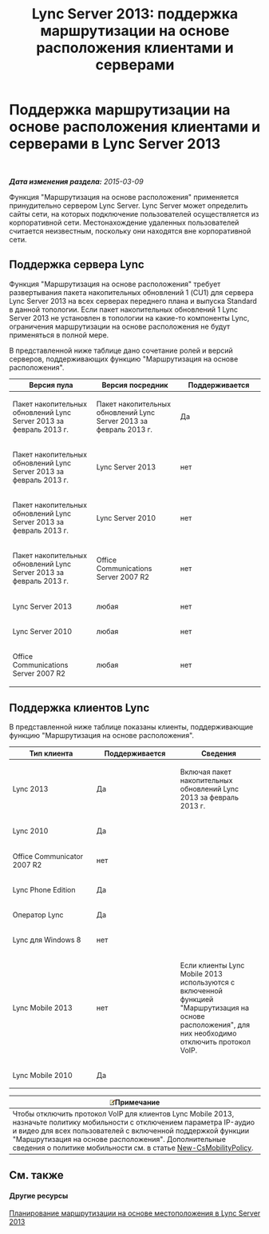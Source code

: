 ﻿---
title: 'Lync Server 2013: поддержка маршрутизации на основе расположения клиентами и серверами'
TOCTitle: Поддержка маршрутизации на основе расположения клиентами и серверами
ms:assetid: 26c2ca3d-026d-4dd7-94fa-15ebb4406953
ms:mtpsurl: https://technet.microsoft.com/ru-ru/library/JJ994024(v=OCS.15)
ms:contentKeyID: 52058196
ms.date: 05/19/2016
mtps_version: v=OCS.15
ms.translationtype: HT
---

# Поддержка маршрутизации на основе расположения клиентами и серверами в Lync Server 2013

 

_**Дата изменения раздела:** 2015-03-09_

Функция "Маршрутизация на основе расположения" применяется принудительно сервером Lync Server. Lync Server может определить сайты сети, на которых подключение пользователей осуществляется из корпоративной сети. Местонахождение удаленных пользователей считается неизвестным, поскольку они находятся вне корпоративной сети.

## Поддержка сервера Lync

Функция "Маршрутизация на основе расположения" требует развертывания пакета накопительных обновлений 1 (CU1) для сервера Lync Server 2013 на всех серверах переднего плана и выпуска Standard в данной топологии. Если пакет накопительных обновлений 1 Lync Server 2013 не установлен в топологии на какие-то компоненты Lync, ограничения маршрутизации на основе расположения не будут применяться в полной мере.

В представленной ниже таблице дано сочетание ролей и версий серверов, поддерживающих функцию "Маршрутизация на основе расположения".


<table>
<colgroup>
<col style="width: 33%" />
<col style="width: 33%" />
<col style="width: 33%" />
</colgroup>
<thead>
<tr class="header">
<th>Версия пула</th>
<th>Версия посредник</th>
<th>Поддерживается</th>
</tr>
</thead>
<tbody>
<tr class="odd">
<td><p>Пакет накопительных обновлений Lync Server 2013 за февраль 2013 г.</p></td>
<td><p>Пакет накопительных обновлений Lync Server 2013 за февраль 2013 г.</p></td>
<td><p>Да</p></td>
</tr>
<tr class="even">
<td><p>Пакет накопительных обновлений Lync Server 2013 за февраль 2013 г.</p></td>
<td><p>Lync Server 2013</p></td>
<td><p>нет</p></td>
</tr>
<tr class="odd">
<td><p>Пакет накопительных обновлений Lync Server 2013 за февраль 2013 г.</p></td>
<td><p>Lync Server 2010</p></td>
<td><p>нет</p></td>
</tr>
<tr class="even">
<td><p>Пакет накопительных обновлений Lync Server 2013 за февраль 2013 г.</p></td>
<td><p>Office Communications Server 2007 R2</p></td>
<td><p>нет</p></td>
</tr>
<tr class="odd">
<td><p>Lync Server 2013</p></td>
<td><p>любая</p></td>
<td><p>нет</p></td>
</tr>
<tr class="even">
<td><p>Lync Server 2010</p></td>
<td><p>любая</p></td>
<td><p>нет</p></td>
</tr>
<tr class="odd">
<td><p>Office Communications Server 2007 R2</p></td>
<td><p>любая</p></td>
<td><p>нет</p></td>
</tr>
</tbody>
</table>


## Поддержка клиентов Lync

В представленной ниже таблице показаны клиенты, поддерживающие функцию "Маршрутизация на основе расположения".


<table>
<colgroup>
<col style="width: 33%" />
<col style="width: 33%" />
<col style="width: 33%" />
</colgroup>
<thead>
<tr class="header">
<th>Тип клиента</th>
<th>Поддерживается</th>
<th>Сведения</th>
</tr>
</thead>
<tbody>
<tr class="odd">
<td><p>Lync 2013</p></td>
<td><p>Да</p></td>
<td><p>Включая пакет накопительных обновлений Lync 2013 за февраль 2013 г.</p></td>
</tr>
<tr class="even">
<td><p>Lync 2010</p></td>
<td><p>Да</p></td>
<td> </td>
</tr>
<tr class="odd">
<td><p>Office Communicator 2007 R2</p></td>
<td><p>нет</p></td>
<td> </td>
</tr>
<tr class="even">
<td><p>Lync Phone Edition</p></td>
<td><p>Да</p></td>
<td> </td>
</tr>
<tr class="odd">
<td><p>Оператор Lync</p></td>
<td><p>Да</p></td>
<td> </td>
</tr>
<tr class="even">
<td><p>Lync для Windows 8</p></td>
<td><p>нет</p></td>
<td> </td>
</tr>
<tr class="odd">
<td><p>Lync Mobile 2013</p></td>
<td><p>нет</p></td>
<td><p>Если клиенты Lync Mobile 2013 используются с включенной функцией &quot;Маршрутизация на основе расположения&quot;, для них необходимо отключить протокол VoIP.</p></td>
</tr>
<tr class="even">
<td><p>Lync Mobile 2010</p></td>
<td><p>Да</p></td>
<td> </td>
</tr>
</tbody>
</table>

  

<table>
<thead>
<tr class="header">
<th><img src="images/Gg398412.note(OCS.15).gif" title="note" alt="note" />Примечание</th>
</tr>
</thead>
<tbody>
<tr class="odd">
<td>Чтобы отключить протокол VoIP для клиентов Lync Mobile 2013, назначьте политику мобильности с отключением параметра IP-аудио и видео для всех пользователей с включенной поддержкой функции &quot;Маршрутизация на основе расположения&quot;. Дополнительные сведения о политике мобильности см. в статье <a href="new-csmobilitypolicy.md">New-CsMobilityPolicy</a>.</td>
</tr>
</tbody>
</table>


## См. также

#### Другие ресурсы

[Планирование маршрутизации на основе местоположения в Lync Server 2013](lync-server-2013-planning-for-location-based-routing.md)

